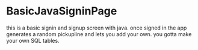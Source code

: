 # BasicJavaSigninPage
this is a basic signin and signup screen with java. once signed in the app generates a random pickupline and lets you add your own. you gotta make your own SQL tables.
